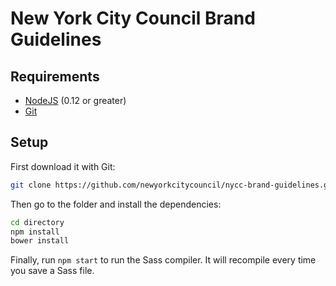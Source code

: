 # New York City Council Brand Guidelines

## Requirements

- [NodeJS](https://nodejs.org/en/) (0.12 or greater)
- [Git](https://git-scm.com/)

## Setup

First download it with Git:

```bash
git clone https://github.com/newyorkcitycouncil/nycc-brand-guidelines.git directory
```

Then go to the folder and install the dependencies:

```bash
cd directory
npm install
bower install
```

Finally, run `npm start` to run the Sass compiler. It will recompile every time you save a Sass file.
